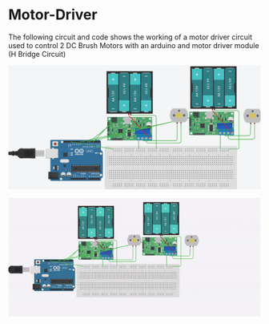 # Motor-Driver
The following circuit and code shows the working of a motor driver circuit used to control
2 DC Brush Motors with an arduino and motor driver module (H Bridge Circuit)

![png1](resources/MotorDriverCktpng.png)



![gif1](resources/motordrivercktgif.gif)
